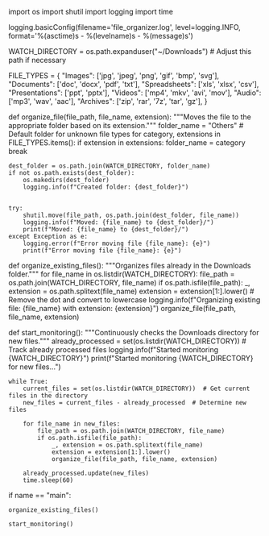 import os
import shutil
import logging
import time


logging.basicConfig(filename='file_organizer.log', level=logging.INFO,
                    format='%(asctime)s - %(levelname)s - %(message)s')

WATCH_DIRECTORY = os.path.expanduser("~/Downloads")  # Adjust this path if necessary


FILE_TYPES = {
    "Images": ['jpg', 'jpeg', 'png', 'gif', 'bmp', 'svg'],
    "Documents": ['doc', 'docx', 'pdf', 'txt'],
    "Spreadsheets": ['xls', 'xlsx', 'csv'],
    "Presentations": ['ppt', 'pptx'],
    "Videos": ['mp4', 'mkv', 'avi', 'mov'],
    "Audio": ['mp3', 'wav', 'aac'],
    "Archives": ['zip', 'rar', '7z', 'tar', 'gz'],
}

def organize_file(file_path, file_name, extension):
    """Moves the file to the appropriate folder based on its extension."""
    folder_name = "Others"  # Default folder for unknown file types
    for category, extensions in FILE_TYPES.items():
        if extension in extensions:
            folder_name = category
            break

    dest_folder = os.path.join(WATCH_DIRECTORY, folder_name)
    if not os.path.exists(dest_folder):
        os.makedirs(dest_folder)
        logging.info(f"Created folder: {dest_folder}")

  
    try:
        shutil.move(file_path, os.path.join(dest_folder, file_name))
        logging.info(f"Moved: {file_name} to {dest_folder}/")
        print(f"Moved: {file_name} to {dest_folder}/")
    except Exception as e:
        logging.error(f"Error moving file {file_name}: {e}")
        print(f"Error moving file {file_name}: {e}")

def organize_existing_files():
    """Organizes files already in the Downloads folder."""
    for file_name in os.listdir(WATCH_DIRECTORY):
        file_path = os.path.join(WATCH_DIRECTORY, file_name)
        if os.path.isfile(file_path):
            _, extension = os.path.splitext(file_name)
            extension = extension[1:].lower()  # Remove the dot and convert to lowercase
            logging.info(f"Organizing existing file: {file_name} with extension: {extension}")
            organize_file(file_path, file_name, extension)

def start_monitoring():
    """Continuously checks the Downloads directory for new files."""
    already_processed = set(os.listdir(WATCH_DIRECTORY))  # Track already processed files
    logging.info(f"Started monitoring {WATCH_DIRECTORY}")
    print(f"Started monitoring {WATCH_DIRECTORY} for new files...")

    while True:
        current_files = set(os.listdir(WATCH_DIRECTORY))  # Get current files in the directory
        new_files = current_files - already_processed  # Determine new files

        for file_name in new_files:
            file_path = os.path.join(WATCH_DIRECTORY, file_name)
            if os.path.isfile(file_path):
                _, extension = os.path.splitext(file_name)
                extension = extension[1:].lower()  
                organize_file(file_path, file_name, extension)

        already_processed.update(new_files) 
        time.sleep(60)  

if name == "main":
  
    organize_existing_files()
   
    start_monitoring()
